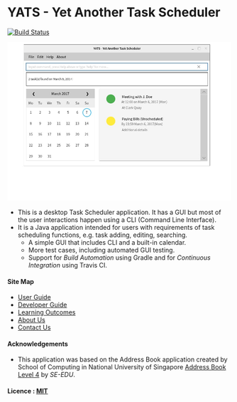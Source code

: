 # YATS - Yet Another Task Scheduler

[![Build Status](https://travis-ci.org/CS2103JAN2017-T16-B4/main.svg?branch=master)](https://travis-ci.org/CS2103JAN2017-T16-B4/main)
<!---
Appveyor test missing
Coveralls test missing
Coadacy test missing
--->

<img src="docs/images/Ui.png" width="600"><br>

* This is a desktop Task Scheduler application. It has a GUI but most of the user interactions happen using a CLI (Command Line Interface).
* It is a Java application intended for users with requirements of task scheduling functions, e.g. task adding, editing, searching.
    * A simple GUI that includes CLI and a built-in calendar.
    * More test cases, including automated GUI testing.
    * Support for *Build Automation* using Gradle and for *Continuous Integration* using Travis CI.


#### Site Map
* [User Guide](docs/UserGuide.md)
* [Developer Guide](docs/DeveloperGuide.md)
* [Learning Outcomes](docs/LearningOutcomes.md)
* [About Us](docs/AboutUs.md)
* [Contact Us](docs/ContactUs.md)


#### Acknowledgements

* This application was based on the Address Book application created by School of Computing in National University of Singapore
  [Address Book Level 4](https://github.com/nus-cs2103-AY1617S2/addressbook-level4) by *SE-EDU*.


#### Licence : [MIT](LICENSE)
